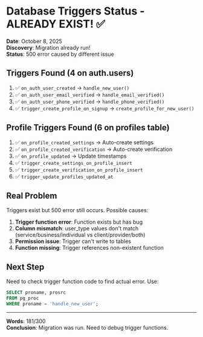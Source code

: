 # Database Triggers Status - ALREADY EXIST! ✅

**Date**: October 8, 2025  
**Discovery**: Migration already run!  
**Status**: 500 error caused by different issue

## Triggers Found (4 on auth.users)

1. ✅ `on_auth_user_created` → `handle_new_user()`
2. ✅ `on_auth_user_email_verified` → `handle_email_verified()`
3. ✅ `on_auth_user_phone_verified` → `handle_phone_verified()`
4. ✅ `trigger_create_profile_on_signup` → `create_profile_for_new_user()`

## Profile Triggers Found (6 on profiles table)

1. ✅ `on_profile_created_settings` → Auto-create settings
2. ✅ `on_profile_created_verification` → Auto-create verification
3. ✅ `on_profile_updated` → Update timestamps
4. ✅ `trigger_create_settings_on_profile_insert`
5. ✅ `trigger_create_verification_on_profile_insert`
6. ✅ `trigger_update_profiles_updated_at`

## Real Problem

Triggers exist but 500 error still occurs. Possible causes:

1. **Trigger function error**: Function exists but has bug
2. **Column mismatch**: user_type values don't match (service/business/individual vs client/provider/both)
3. **Permission issue**: Trigger can't write to tables
4. **Function missing**: Trigger references non-existent function

## Next Step

Need to check trigger function code to find actual error. Use:
```sql
SELECT proname, prosrc 
FROM pg_proc 
WHERE proname = 'handle_new_user';
```

---

**Words**: 181/300  
**Conclusion**: Migration was run. Need to debug trigger functions.
